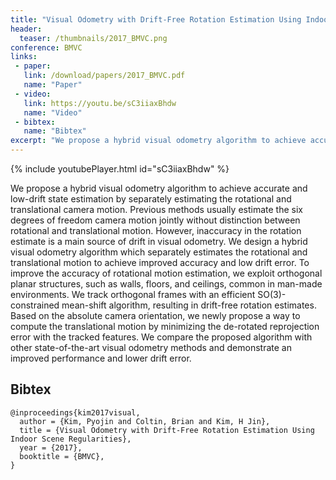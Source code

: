 ```yaml
---
title: "Visual Odometry with Drift-Free Rotation Estimation Using Indoor Scene Regularities"
header:
  teaser: /thumbnails/2017_BMVC.png
conference: BMVC
links: 
 - paper: 
   link: /download/papers/2017_BMVC.pdf
   name: "Paper"
 - video: 
   link: https://youtu.be/sC3iiaxBhdw
   name: "Video"
 - bibtex: 
   name: "Bibtex"
excerpt: "We propose a hybrid visual odometry algorithm to achieve accurate and low-drift state estimation by separately estimating the rotational and translational camera motion. Previous methods usually estimate the six degrees of freedom camera motion jointly without distinction between rotational and translational motion. However, inaccuracy in the rotation estimate is a main source of drift in visual odometry. We design a hybrid visual odometry algorithm which separately estimates the rotational and translational motion to achieve improved accuracy and low drift error. To improve the accuracy of rotational motion estimation, we exploit orthogonal planar structures, such as walls, floors, and ceilings, common in man-made environments. We track orthogonal frames with an efficient SO(3)-constrained mean-shift algorithm, resulting in drift-free rotation estimates. Based on the absolute camera orientation, we newly propose a way to compute the translational motion by minimizing the de-rotated reprojection error with the tracked features. We compare the proposed algorithm with other state-of-the-art visual odometry methods and demonstrate an improved performance and lower drift error."
---
```


{% include youtubePlayer.html id="sC3iiaxBhdw" %}

We propose a hybrid visual odometry algorithm to achieve accurate and low-drift
state estimation by separately estimating the rotational and translational camera motion.
Previous methods usually estimate the six degrees of freedom camera motion jointly
without distinction between rotational and translational motion. However, inaccuracy in
the rotation estimate is a main source of drift in visual odometry. We design a hybrid
visual odometry algorithm which separately estimates the rotational and translational
motion to achieve improved accuracy and low drift error. To improve the accuracy of rotational
motion estimation, we exploit orthogonal planar structures, such as walls, floors,
and ceilings, common in man-made environments. We track orthogonal frames with
an efficient SO(3)-constrained mean-shift algorithm, resulting in drift-free rotation estimates.
Based on the absolute camera orientation, we newly propose a way to compute
the translational motion by minimizing the de-rotated reprojection error with the tracked
features. We compare the proposed algorithm with other state-of-the-art visual odometry
methods and demonstrate an improved performance and lower drift error.

## Bibtex <a id="bibtex"></a>
```
@inproceedings{kim2017visual,
  author = {Kim, Pyojin and Coltin, Brian and Kim, H Jin},
  title = {Visual Odometry with Drift-Free Rotation Estimation Using Indoor Scene Regularities},
  year = {2017},
  booktitle = {BMVC},
}
```
